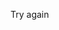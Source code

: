 <html>
<head>
<script>
function setCookie() {
    document.cookie = “vid1=v1; expires=Thu, 20 Dec 2018 12:00:00 UTC”;
}
</script>
</head>
<body onload="setCookie()">
</body>
</html>


Try again